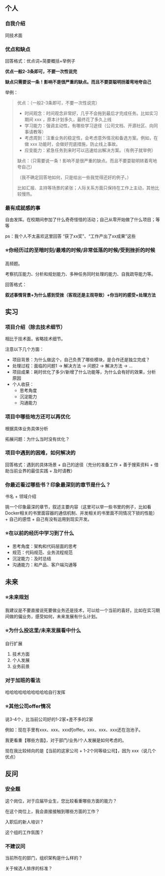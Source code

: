## 个人

### 自我介绍

同技术面



### 优点和缺点

回答格式：优点词+简要概括+举例子

**优点一般2-3条即可，不要一次性说完**

**缺点只需要说一条！影响不是很严重的缺点。而且不要耍聪明拐着弯地夸自己**



举例：

> 优点：（一般2-3条即可，不要一次性说完）
>
> - 时间观念：时间观念非常好，几乎不会拖到最后才完成任务。比如实习期间 xxx ，原本计划多久，最终花了多久上线
> - 学习能力：强调主动性，有哪些学习途径（公司文档、开源社区、向同事请教等）
> - 考虑周到：注重业务的稳定性，会考虑意外情况和备选方案。例如，在做 xxx 功能时，会做好兜底措施，防止线上事故。
> - 应变能力：紧急任务到来时可以迅速给出解决方案。（有例子就举例）
>
> 
>
> 缺点：（只需要说一条！影响不是很严重的缺点。而且不要耍聪明转着弯地夸自己）
>
> （我不确定回答地如何，只是给出一些我觉得还好的例子。）
>
> 比如汇报、主持等场景的紧张；人际关系方面只保持在工作上主动，其他比较慢热。





### 最有成就感的事

自由发挥。在校期间参加了什么奇奇怪怪的活动；自己从零开始做了什么项目；等等

ps：我个人不太喜欢这里回答 “获了xx奖”、“工作产出了xx成果”这些



### ⭐️你经历过的至暗时刻/最难的时候/非常低落的时候/受到挫折的时候

高频题。

考察抗压能力、分析和规划能力、多种任务同时处理的能力、自我疏导能力等。

回答格式：

**叙述事情背景+为什么感到受挫（客观还是主观导致）+你当时的感受+处理方法**







## 实习

### 项目介绍（除去技术细节）

相比于技术面，省略技术细节。

注意以下几个方面：

- 项目背景：为什么做这个，自己负责了哪些模块，是合作还是独立完成？
- 处理过程：面临的问题1 -> 解决方法 -> 问题2 -> 解决方法 -> ...
- 项目成果：耗时优化了多少/新增了什么功能等，为什么会有好的效果，分析原因
- 个人收获：
  - 思考角度
  - 沉淀能力
  - 沟通能力







### 项目中哪些地方还可以再优化

根据具体业务具体分析

拓展问题：为什么当时没有优化？



### 项目中遇到的困难，如何解决的

回答格式：遇到的具体场景 + 自己的途径（充分的准备工作 + 善于搜索资料 + 借助当前业界的最佳实践 + 及时请教）





### 你最近看过哪些书？印象最深刻的章节是什么？

书名 + 领域介绍

挑一个印象最深的章节，叙述主要内容（这里可以举一些书里的例子，比如看Docker相关的书里面容器的通信机制、并发相关的书里面不同情况下锁的性能） + 自己的感悟 + 自己有没有运用到现实开发。





### ⭐️在以前的经历中学习到了什么

- 思考角度：架构和代码层面的思考
- 规范：代码规范、业务流程规范
- 沉淀能力：及时总结
- 沟通能力：和产品、客户端沟通等







## 未来

### ⭐️未来规划

我建议是不要直接说死要做业务还是技术，可以给一个当前的喜好。比如在实习期间做的偏业务，感受如何，未来发展有什么计划。



### ⭐️为什么投这里/未来发展看中什么

自行扩展

1. 技术方面
2. 个人发展
3. 业务前景



### 对于加班的看法

哈哈哈哈哈哈哈哈哈哈自行发挥



### ⭐️其他公司offer情况

说3-4个，比当前公司好的1-2家+差不多的2家

例如：现在手里有xxx、xxx、xxx的offer。xxx、xxx、xxx还在泡池子。

我更看重【哪些方面】，对于部门/业务/个人发展是如何考虑的。

现在我比较倾向的是【当前的这家公司 + 1-2个同等级公司】，因为 xxx（说几个优点）





## 反问

### 安全题

这个岗位，对于应届毕业生，您比较看重哪些方面的能力？

在这个岗位上，我会直接接触到哪些方面的工作？

入职后的新人培训？

这个组的工作氛围？



### 不建议问

当前所在的部门，组织架构是什么样的？

关于候选人排序的标准？